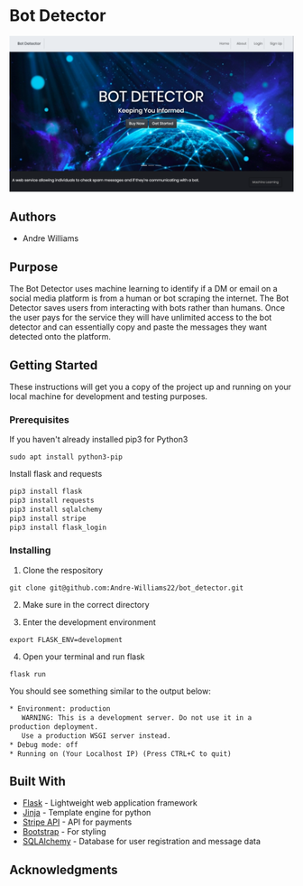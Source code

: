 # Bot Detector

![Gif Site](static/img/bot-screen.png)

## Authors

* Andre Williams 

## Purpose

The Bot Detector uses machine learning to identify if a DM or email on a social media platform is from a human or bot scraping the internet. The Bot Detector saves users from interacting with bots rather than humans. Once the user pays for the service they will have unlimited access to the bot detector and can essentially copy and paste the messages they want detected onto the platform.


## Getting Started

These instructions will get you a copy of the project up and running on your local machine for development and testing purposes.

### Prerequisites
If you haven't already installed pip3 for Python3
```
sudo apt install python3-pip
```
Install flask and requests
```
pip3 install flask
pip3 install requests
pip3 install sqlalchemy
pip3 install stripe
pip3 install flask_login
```

### Installing

1. Clone the respository
```
git clone git@github.com:Andre-Williams22/bot_detector.git
```
2. Make sure in the correct directory

3. Enter the development environment
```
export FLASK_ENV=development 
```
4. Open your terminal and run flask
```
flask run
```
You should see something similar to the output below:
```
* Environment: production
   WARNING: This is a development server. Do not use it in a production deployment.
   Use a production WSGI server instead.
* Debug mode: off
* Running on (Your Localhost IP) (Press CTRL+C to quit)
```

## Built With

* [Flask](https://palletsprojects.com/p/flask/) - Lightweight web application framework
* [Jinja](https://palletsprojects.com/p/jinja/) - Template engine for python
* [Stripe API](https://tenor.com/gifapi) - API for payments 
* [Bootstrap](https://getbootstrap.com/) - For styling
* [SQLAlchemy](https://docs.sqlalchemy.org/en/13/dialects/sqlite.html) - Database for user registration and message data

## Acknowledgments



